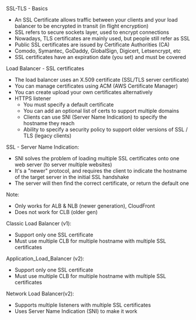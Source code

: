 SSL-TLS - Basics
- An SSL Certificate allows traffic between your clients and your load balancer to be encrypted in transit (in flight encryption)
- SSL refers to secure sockets layer, used to encrypt connections
- Nowadays, TLS certificates are mainly used, but people still refer as SSL
- Public SSL certificates are issued by Certificate Authorities (CA)
- Comodo, Symantec, GoDaddy, GlobalSign, Digicert, Letsencrypt, etc
- SSL  certificates have an expiration date (you set) and must be covered

Load Balancer - SSL certificates
- The load balancer uses an X.509 certificate (SSL/TLS server certificate)
- You can manage certificates using ACM (AWS Certificate Manager)
- You can create upload your own certificates alternatively
- HTTPS listener
    - You must specify a default certificate
    - You can add an optional list of certs to support multiple domains
    - Clients can use SNI (Server Name Indication) to specify the hostname they reach
    - Ability to specify a security policy to support older versions of SSL / TLS (legacy clients)

SSL - Server Name Indication:
- SNI solves the problem of loading multiple SSL certificates onto one web server (to server multiple websites)
- It's a "newer" protocol, and requires the client to indicate the hostname of the target server in the initial SSL handshake
- The server will then find the correct certificate, or return the default one

Note: 
- Only works for ALB & NLB (newer generation), CloudFront
- Does not work for CLB (older gen)

Classic Load Balancer (v1):
  - Support only one SSL certificate
  - Must use multiple CLB for multiple hostname with multiple SSL certificates

Application_Load_Balancer (v2):
 - Support only one SSL certificate
 - Must use multiple CLB for multiple hostname with multiple SSL certificates


Network Load Balancer(v2):
 - Supports multiple listeners with multiple SSL certificates
 - Uses Server Name Indication (SNI) to make it work

